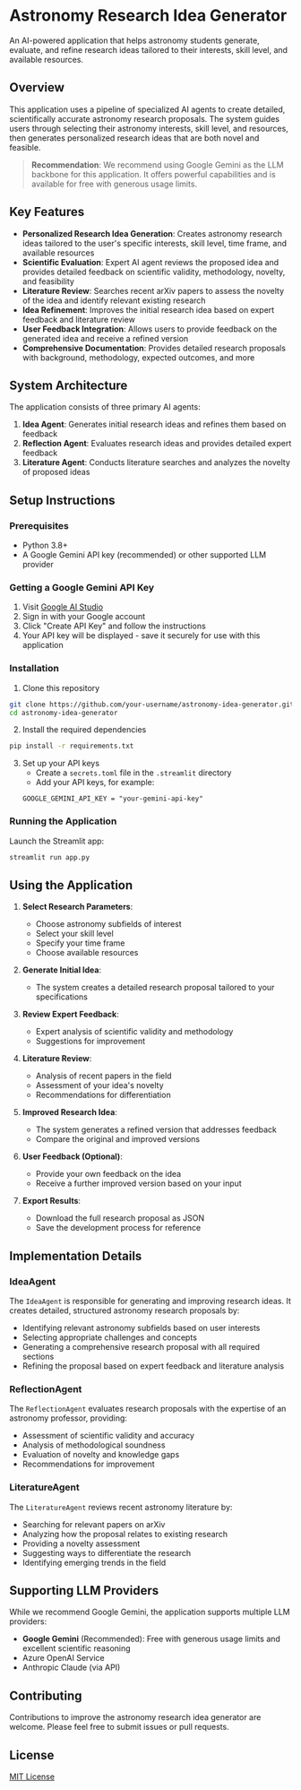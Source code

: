 # Astronomy Research Idea Generator

An AI-powered application that helps astronomy students generate, evaluate, and refine research ideas tailored to their interests, skill level, and available resources.

## Overview

This application uses a pipeline of specialized AI agents to create detailed, scientifically accurate astronomy research proposals. The system guides users through selecting their astronomy interests, skill level, and resources, then generates personalized research ideas that are both novel and feasible.

> **Recommendation**: We recommend using Google Gemini as the LLM backbone for this application. It offers powerful capabilities and is available for free with generous usage limits.

## Key Features

- **Personalized Research Idea Generation**: Creates astronomy research ideas tailored to the user's specific interests, skill level, time frame, and available resources
- **Scientific Evaluation**: Expert AI agent reviews the proposed idea and provides detailed feedback on scientific validity, methodology, novelty, and feasibility
- **Literature Review**: Searches recent arXiv papers to assess the novelty of the idea and identify relevant existing research
- **Idea Refinement**: Improves the initial research idea based on expert feedback and literature review
- **User Feedback Integration**: Allows users to provide feedback on the generated idea and receive a refined version
- **Comprehensive Documentation**: Provides detailed research proposals with background, methodology, expected outcomes, and more

## System Architecture

The application consists of three primary AI agents:

1. **Idea Agent**: Generates initial research ideas and refines them based on feedback
2. **Reflection Agent**: Evaluates research ideas and provides detailed expert feedback
3. **Literature Agent**: Conducts literature searches and analyzes the novelty of proposed ideas

## Setup Instructions

### Prerequisites

- Python 3.8+
- A Google Gemini API key (recommended) or other supported LLM provider

### Getting a Google Gemini API Key

1. Visit [Google AI Studio](https://makersuite.google.com/app/apikey)
2. Sign in with your Google account
3. Click "Create API Key" and follow the instructions
4. Your API key will be displayed - save it securely for use with this application

### Installation

1. Clone this repository
```bash
git clone https://github.com/your-username/astronomy-idea-generator.git
cd astronomy-idea-generator
```

2. Install the required dependencies
```bash
pip install -r requirements.txt
```

3. Set up your API keys
   - Create a `secrets.toml` file in the `.streamlit` directory
   - Add your API keys, for example:
   ```
   GOOGLE_GEMINI_API_KEY = "your-gemini-api-key"
   ```

### Running the Application

Launch the Streamlit app:
```bash
streamlit run app.py
```

## Using the Application

1. **Select Research Parameters**:
   - Choose astronomy subfields of interest
   - Select your skill level
   - Specify your time frame
   - Choose available resources

2. **Generate Initial Idea**:
   - The system creates a detailed research proposal tailored to your specifications

3. **Review Expert Feedback**:
   - Expert analysis of scientific validity and methodology
   - Suggestions for improvement

4. **Literature Review**:
   - Analysis of recent papers in the field
   - Assessment of your idea's novelty
   - Recommendations for differentiation

5. **Improved Research Idea**:
   - The system generates a refined version that addresses feedback
   - Compare the original and improved versions

6. **User Feedback (Optional)**:
   - Provide your own feedback on the idea
   - Receive a further improved version based on your input

7. **Export Results**:
   - Download the full research proposal as JSON
   - Save the development process for reference

## Implementation Details

### IdeaAgent

The `IdeaAgent` is responsible for generating and improving research ideas. It creates detailed, structured astronomy research proposals by:

- Identifying relevant astronomy subfields based on user interests
- Selecting appropriate challenges and concepts
- Generating a comprehensive research proposal with all required sections
- Refining the proposal based on expert feedback and literature analysis

### ReflectionAgent

The `ReflectionAgent` evaluates research proposals with the expertise of an astronomy professor, providing:

- Assessment of scientific validity and accuracy
- Analysis of methodological soundness
- Evaluation of novelty and knowledge gaps
- Recommendations for improvement

### LiteratureAgent

The `LiteratureAgent` reviews recent astronomy literature by:

- Searching for relevant papers on arXiv
- Analyzing how the proposal relates to existing research
- Providing a novelty assessment
- Suggesting ways to differentiate the research
- Identifying emerging trends in the field

## Supporting LLM Providers

While we recommend Google Gemini, the application supports multiple LLM providers:

- **Google Gemini** (Recommended): Free with generous usage limits and excellent scientific reasoning
- Azure OpenAI Service
- Anthropic Claude (via API)

## Contributing

Contributions to improve the astronomy research idea generator are welcome. Please feel free to submit issues or pull requests.

## License

[MIT License](LICENSE)
